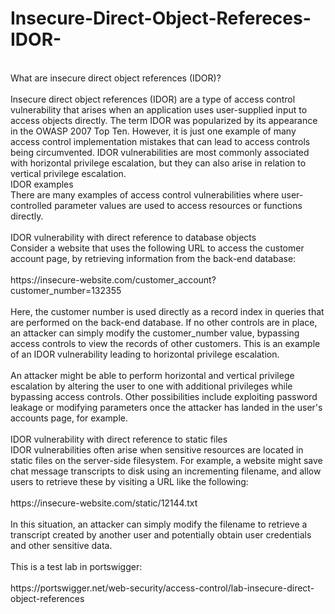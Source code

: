 # Insecure-Direct-Object-Refereces-IDOR-
<br>
What are insecure direct object references (IDOR)?<br>
<br>
Insecure direct object references (IDOR) are a type of access control vulnerability that arises when an application uses user-supplied input to access objects 
directly. The term IDOR was popularized by its appearance in the OWASP 2007 Top Ten. However, it is just one example of many access control implementation mistakes 
that can lead to access controls being circumvented. IDOR vulnerabilities are most commonly associated with horizontal privilege escalation, but they can also arise in 
relation to vertical privilege escalation.
<br>
IDOR examples<br>
There are many examples of access control vulnerabilities where user-controlled parameter values are used to access resources or functions directly.<br>
<br>
IDOR vulnerability with direct reference to database objects<br>
Consider a website that uses the following URL to access the customer account page, by retrieving information from the back-end database:<br>
<br>
https://insecure-website.com/customer_account?customer_number=132355
<br>
<br>
Here, the customer number is used directly as a record index in queries that are performed on the back-end database. If no other controls are in place, an attacker can 
simply modify the customer_number value, bypassing access controls to view the records of other customers. This is an example of an IDOR vulnerability leading to 
horizontal privilege escalation.<br>
<br>
An attacker might be able to perform horizontal and vertical privilege escalation by altering the user to one with additional privileges while bypassing access 
controls. Other possibilities include exploiting password leakage or modifying parameters once the attacker has landed in the user's accounts page, for example.<br>
<br>
IDOR vulnerability with direct reference to static files<br>
IDOR vulnerabilities often arise when sensitive resources are located in static files on the server-side filesystem. For example, a website might save chat message transcripts to disk using an incrementing filename, and allow users to retrieve these by visiting a URL like the following:<br>
<br>
https://insecure-website.com/static/12144.txt<br>
<br>
In this situation, an attacker can simply modify the filename to retrieve a transcript created by another user and potentially obtain user credentials and other sensitive data.<br>
<br>
This is a test lab in portswigger:<br>
<br>
https://portswigger.net/web-security/access-control/lab-insecure-direct-object-references<br>
